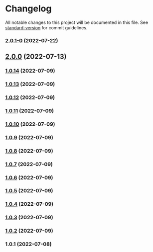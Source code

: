 # Changelog

All notable changes to this project will be documented in this file. See [standard-version](https://github.com/conventional-changelog/standard-version) for commit guidelines.

### [2.0.1-0](https://github.com/chtew/hackathon-digiweek-wob/compare/v2.0.0...v2.0.1-0) (2022-07-22)

## [2.0.0](https://github.com/chtew/hackathon-digiweek-wob/compare/v1.0.14...v2.0.0) (2022-07-13)

### [1.0.14](https://github.com/chtew/hackathon-digiweek-wob/compare/v1.0.13...v1.0.14) (2022-07-09)

### [1.0.13](https://github.com/chtew/hackathon-digiweek-wob/compare/v1.0.12...v1.0.13) (2022-07-09)

### [1.0.12](https://github.com/chtew/hackathon-digiweek-wob/compare/v1.0.11...v1.0.12) (2022-07-09)

### [1.0.11](https://github.com/chtew/hackathon-digiweek-wob/compare/v1.0.10...v1.0.11) (2022-07-09)

### [1.0.10](https://github.com/chtew/hackathon-digiweek-wob/compare/v1.0.9...v1.0.10) (2022-07-09)

### [1.0.9](https://github.com/chtew/hackathon-digiweek-wob/compare/v1.0.8...v1.0.9) (2022-07-09)

### [1.0.8](https://github.com/chtew/hackathon-digiweek-wob/compare/v1.0.7...v1.0.8) (2022-07-09)

### [1.0.7](https://github.com/chtew/hackathon-digiweek-wob/compare/v1.0.6...v1.0.7) (2022-07-09)

### [1.0.6](https://github.com/chtew/hackathon-digiweek-wob/compare/v1.0.5...v1.0.6) (2022-07-09)

### [1.0.5](https://github.com/chtew/hackathon-digiweek-wob/compare/v1.0.4...v1.0.5) (2022-07-09)

### [1.0.4](https://github.com/chtew/hackathon-digiweek-wob/compare/v1.0.3...v1.0.4) (2022-07-09)

### [1.0.3](https://github.com/chtew/hackathon-digiweek-wob/compare/v1.0.2...v1.0.3) (2022-07-09)

### [1.0.2](https://github.com/chtew/hackathon-digiweek-wob/compare/v1.0.1...v1.0.2) (2022-07-09)

### 1.0.1 (2022-07-08)
